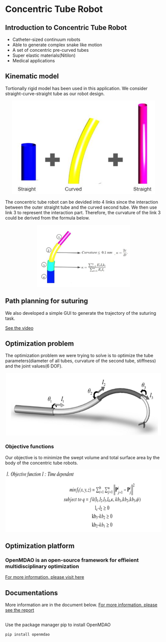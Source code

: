 # Concentric Tube Robot

## Introduction to Concentric Tube Robot 
- Catheter-sized continuum robots
- Able to generate complex snake like motion
- A set of concentric pre-curved tubes
- Super elastic materials(Nitilon)
- Medical applications

## Kinematic model
Tortionally rigid model has been used in this application. We consider straight-curve-straight tube as our robot design.
<p align="center">
  <img width="460" height="300" src="https://github.com/FredLin0421/CTR/blob/ctr_opt_all/Pics/Tubes.JPG">
</p>
The concentric tube robot can be devided into 4 links since the interaction between the outer straight tube and the curved second tube. We then use link 3 to represent the interaction part. Therefore, the curvature of the link 3 could be derived from the formula below.

<p align="center">
   <img src="https://github.com/FredLin0421/ConcentricTubeRobot/blob/master/images/Screen%20Shot%202020-01-13%20at%208.24.47%20PM.png" width="300" height="200" /> 
</p>

## Path planning for suturing
We also developed a simple GUI to generate the trajectory of the suturing task. 

[See the video](https://youtu.be/3CcIXEhnT74)


## Optimization problem
The optimization problem we were trying to solve is to optimize the tube parameters(diameter of all tubes, curvature of the second tube, stiffness) and the joint values(6 DOF).
<p align="center">
   <img src="https://github.com/FredLin0421/ConcentricTubeRobot/blob/master/images/Screen%20Shot%202020-01-09%20at%204.45.25%20PM.png" width="500" height="200" /> 
</p>

### Objective functions
Our objective is to minimize the swept volume and total surface area by the body of the concentric tube robots.
<p align="center">
   <img src="https://github.com/FredLin0421/ConcentricTubeRobot/blob/master/images/Screen%20Shot%202020-01-13%20at%2012.29.31%20PM.png" width="700" height="200" /> 
</p>

## Optimization platform
### OpenMDAO is an open-source framework for effieient multidisciplinary optimization
[For more information, please visit here](https://openmdao.org/)

## Documentations
More information are in the document below.
[For more information, please see the report](https://github.com/FredLin0421/ConcentricTubeRobot/blob/master/Final_Project__Open_MDAO%20(2).pdf)

##
Use the package manager pip to install OpenMDAO
```bash
pip install openmdao
```
